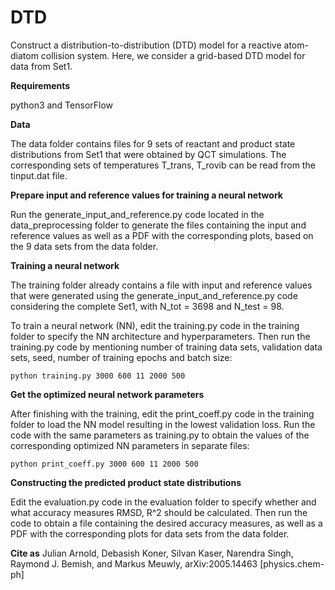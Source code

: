 # DTD

Construct a distribution-to-distribution (DTD) model for a reactive atom-diatom collision system. Here, we consider a grid-based DTD model for data from Set1.

**Requirements**

python3 and TensorFlow

**Data**

The data folder contains files for 9 sets of reactant and product state distributions from Set1 that were obtained by QCT simulations. The corresponding sets of temperatures T_trans, T_rovib can be read from the tinput.dat file.

**Prepare input and reference values for training a neural network**

Run the generate_input_and_reference.py code located in the data_preprocessing folder to generate the files containing the input and reference values as well as a PDF with the corresponding plots, based on the 9 data sets from the data folder.

**Training a neural network**

The training folder already contains a file with input and reference values that were generated using the generate_input_and_reference.py code considering the complete Set1, with N_tot = 3698 and N_test = 98.

To train a neural network (NN), edit the training.py code in the training folder to specify the NN architecture and hyperparameters. Then run the training.py code by mentioning number of training data sets, validation data sets, seed, number of training epochs and batch size:

`python training.py 3000 600 11 2000 500`

**Get the optimized neural network parameters**

After finishing with the training, edit the print_coeff.py code in the training folder to load the NN model resulting in the lowest validation loss. Run the code with the same parameters as training.py to obtain the values of the corresponding optimized NN parameters in separate files:

`python print_coeff.py 3000 600 11 2000 500`

**Constructing the predicted product state distributions**

Edit the evaluation.py code in the evaluation folder to specify whether and what accuracy measures RMSD, R^2 should be calculated. Then run the code to obtain a file containing the desired accuracy measures, as well as a PDF with the corresponding plots for data sets from the data folder.

**Cite as** Julian Arnold, Debasish Koner, Silvan Kaser, Narendra Singh, Raymond J. Bemish, and Markus Meuwly, arXiv:2005.14463 [physics.chem-ph]
